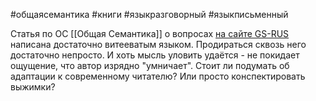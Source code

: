 #общаясемантика  #книги #языкразговорный #языкписьменный

Статья по ОС [[Общая Семантика]] о вопросах [на сайте GS-RUS](https://gs-rus.blogspot.com/2021/01/blog-post_20.html) написана достаточно витееватым языком. Продираться сквозь него достаточно непросто. И хоть мысль уловить удаётся - не покидает ощущение, что автор изрядно "умничает". Стоит ли подумать об адаптации к современному читателю? Или просто конспектировать выжимки?
